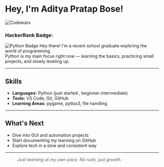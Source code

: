 # Hey, I'm Aditya Pratap Bose!

![Codewars](https://www.codewars.com/users/Aditya8k1%20/badges/large)

### HackerRank Badge:
![Python Badge](https://hrcdn.net/fcore/assets/badges/python-f70befd824.svg)
Hey there! I'm a recent school graduate exploring the world of programming.  
Python is my main focus right now — learning the basics, practicing small projects, and slowly leveling up.

---

## Skills

- **Languages:** Python (just started , beginner-intermediate)
- **Tools:** VS Code, Git, GitHub  
- **Learning Areas:** pygame, pyttsx3, file handling

---

## What's Next

- Dive into GUI and automation projects  
- Start documenting my learning on GitHub  
- Explore tech in a slow and consistent way

---

> _Just learning at my own pace. No rush, just growth._
